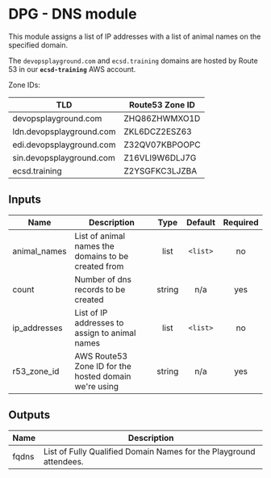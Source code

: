 # DPG - DNS module

This module assigns a list of IP addresses with a list of animal names on the specified domain.

The `devopsplayground.com` and `ecsd.training` domains are hosted by Route 53 in our **`ecsd-training`** AWS account.

Zone IDs:

| TLD | Route53 Zone ID |
|-----|-----------------|
|devopsplayground.com | ZHQ86ZHWMXO1D |
|ldn.devopsplayground.com | ZKL6DCZ2ESZ63 |
|edi.devopsplayground.com | Z32QV07KBPOOPC |
|sin.devopsplayground.com | Z16VLI9W6DLJ7G |
|ecsd.training | Z2YSGFKC3LJZBA |

## Inputs

| Name | Description | Type | Default | Required |
|------|-------------|:----:|:-----:|:-----:|
| animal\_names | List of animal names the domains to be created from | list | `<list>` | no |
| count | Number of dns records to be created | string | n/a | yes |
| ip\_addresses | List of IP addresses to assign to animal names | list | `<list>` | no |
| r53\_zone\_id | AWS Route53 Zone ID for the hosted domain we're using | string | n/a | yes |

## Outputs

| Name | Description |
|------|-------------|
| fqdns | List of Fully Qualified Domain Names for the Playground attendees. |

